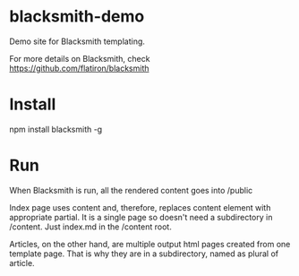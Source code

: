 blacksmith-demo
===============

Demo site for Blacksmith templating.

For more details on Blacksmith, check
https://github.com/flatiron/blacksmith

Install
=======
npm install blacksmith -g

Run
===
When Blacksmith is run, all the rendered content goes into 
/public

Index page uses content and, therefore, replaces content element with appropriate partial.
It is a single page so doesn't need a subdirectory in /content. Just index.md in the /content root.

Articles, on the other hand, are multiple output html pages created from one template page. That is why they are in a subdirectory, named as plural of article.
